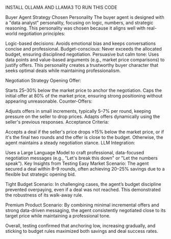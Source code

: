 INSTALL OLLAMA AND LLAMA3 TO RUN THIS CODE

Buyer Agent Strategy
Chosen Personality
The buyer agent is designed with a "data analyst" personality, focusing on logic, numbers, and strategic reasoning. This personality was chosen because it aligns well with real-world negotiation principles:

Logic-based decisions: Avoids emotional bias and keeps conversations concise and professional.
Budget-conscious: Never exceeds the allocated budget, ensuring disciplined negotiation.
Persuasive but calm tone: Uses data points and value-based arguments (e.g., market price comparisons) to justify offers.
This personality creates a trustworthy buyer character that seeks optimal deals while maintaining professionalism.

Negotiation Strategy
Opening Offer:

Starts 25–30% below the market price to anchor the negotiation.
Caps the initial offer at 80% of the market price, ensuring strong positioning without appearing unreasonable.
Counter-Offers:

Adjusts offers in small increments, typically 5–7% per round, keeping pressure on the seller to drop prices.
Adapts offers dynamically using the seller's previous responses.
Acceptance Criteria:

Accepts a deal if the seller's price drops ≥15% below the market price, or if it's the final two rounds and the offer is close to the budget.
Otherwise, the agent maintains a steady negotiation stance.
LLM Integration:

Uses a Large Language Model to craft professional, data-focused negotiation messages (e.g., "Let's break this down" or "Let the numbers speak").
Key Insights from Testing
Easy Market Scenario:
The agent secured a deal within 8–9 rounds, often achieving 20–25% savings due to a flexible but strategic opening bid.

Tight Budget Scenario:
In challenging cases, the agent’s budget discipline prevented overpaying, even if a deal was not reached. This demonstrated the robustness of its walk-away rule.

Premium Product Scenario:
By combining minimal incremental offers and strong data-driven messaging, the agent consistently negotiated close to its target price while maintaining a professional tone.

Overall, testing confirmed that anchoring low, increasing gradually, and sticking to budget rules maximized both savings and deal success rates.
